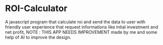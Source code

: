 # ROI-Calculator
A javascript program that calculate roi and send the data to user with friendly user experience that request informations like intial investment and net profit, NOTE : THIS APP NEEDS IMPROVEMENT          made by me and some help of AI to improve the design.
